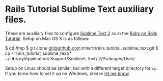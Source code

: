 # Rails Tutorial Sublime Text auxiliary files.

These are auxiliary files to configure [Sublime Text 2](http://www.sublimetext.com/) as in the [Ruby on Rails Tutorial](http://ruby.railstutorial.org). Setup on Mac OS X is as follows:

  $ cd /tmp
  $ git clone git@github.com:mhartl/rails_tutorial_sublime_text.git
  $ cp -r rails_tutorial_sublime_text/* \
          ~/Library/Application\ Support/Sublime\ Text\ 2/Packages/User/

Setup on Linux should be similar, but with a different target directory for `cp`. If you know how to set it up on Windows, please [let me know](http://railstutorial.org/contact).